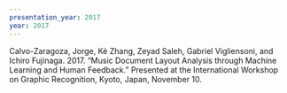 ```yaml
---
presentation_year: 2017
year: 2017
---
```


Calvo-Zaragoza, Jorge, Ké Zhang, Zeyad Saleh, Gabriel Vigliensoni, and Ichiro Fujinaga. 2017. “Music Document Layout Analysis through Machine Learning and Human Feedback.” Presented at the International Workshop on Graphic Recognition, Kyoto, Japan, November 10.